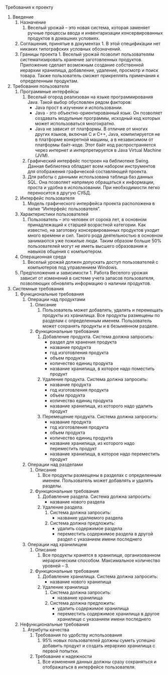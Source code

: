 Требования к проекту

1.	Введение
	1. Назначение
		1.	Веселый урожай – это новая система, которая заменяет ручные процессы ввода и инвентаризации консервированных продуктов в домашних условиях. 
	2.	 Соглашения, принятые в документах
		1.	 В этой спецификации нет никаких типографских условных обозначений.
	3.	 Границы проекта
		1.	 Веселый урожай позволит пользователям систематизировать хранение заготовленных продуктов. Приложение сделает возможным создание собственной иерархии хранилища, добавление, удаление, просмотр и поиск товара. Также пользователь сможет прикреплять примечания к определенным продуктам.
2.	Требования пользователя
	1.	Программные интерфейсы
		1.	Веселый огород реализован на языке программирования Java. Такой выбор обусловлен рядом факторов:
			- Java прост в изучении и использовании.
			- Java - это объектно-ориентированный язык. Он позволяет создавать модульные программы, исходный код которых может использоваться многократно.
			- Java не зависит от платформы. В отличие от многих других языков, включая C и C++, Java, компилируется не в платформе конкретной машины, а в независимом от платформы байт-коде. Этот байт код распространяется через интернет и интерпретируется в Java Virtual Machine (JVM).
		2.	Графический интерфейс построен на библиотеке Swing. Данная библиотека обладает всем набором инструментов для отображения графической составляющей проекта.
		3.	Для работы с данными использована таблица баз данных SQL. Она позволяет напрямую обращаться к информации, проста и удобна в использовании. При необходимости легко переносится в другую СУБД.
	2.	Интерфейс пользователя
		1.	 Модель графического интерфейса проекта расположена в папке “Интерфейс пользователя”.
	3.	Характеристики пользователей
		1.	Пользователь – это человек от сорока лет, в основном принадлежащий к старшей возрастной категории. Как известно, на заготовку консервированных продуктов уходит много времени и сил. Такого рода деятельностью в основном занимаются уже пожилые люди. Таким образом больше 50% пользователей могут не иметь высшего образования и навыков общения с компьютером. 
	4.	Операционная среда
		1.	Веселый урожай должен допускать доступ пользователей с компьютеров под управлением Windows.
	5.	 Предположения и зависимости
		1.	Работа Веселого урожая зависит от изменений в системе учета запасов пользователя, позволяющих обновлять информацию о наличии продуктов.
3.	Системные требования
	1.	Функциональные требования
		1.	Операции над продуктами
			1.	Описание
				1. Пользователь может добавлять, удалять и перемещать продукты из хранилища. Все продукты размещены по разделам с определенным именем. Пользователь может сохранять продукты и в безымянном разделе.
			2.	Функциональные требования
				1.	Добавление продукта. Система должна запросить:
					- раздел для хранения продукта
					- название продукта
					- год изготовления продукта
					- объем продукта
					- количество единиц продукта
					- название хранилища, в которое надо поместить продукт
				2.	Удаление продукта. Система должна запросить:
					- название продукта
					- год изготовления продукта
					- объем продукта
					- количество единиц продукта
					- название хранилища, из которого надо удалить продукт
				3.	Перемещение продукта. Система должна запросить:
					- название продукта
					- год изготовления продукта
					- объем продукта
					- количество единиц продукта
					- название хранилища, из которого надо переместить продукт
					- название хранилища, в которое надо переместить продукт
		2.	Операции над разделами
			1.	Описание
				1.	Все продукты размещены в разделах с определенным именем. Пользователь может добавлять и удалять разделы.
			2.	Функциональные требования
				1.	Добавление раздела. Система должна запросить:
					- название нового раздела
				1.	Удаление раздела. 
					1.	Система должна запросить:
						- название удаляемого раздела
					2.	Система должна предложить:
						- удалить содержимое раздела 
						- переместить содержимое раздела в другой раздел с указанием имени последнего
		3.	Операции над хранилищем
			1.	Описание
				1.	Все продукты хранятся в хранилище, организованном иерархическим способом. Максимальное количество уровней – 3. 
			2.	Функциональные требования
				1.	Добавление хранилища. Система должна запросить:
					- название нового хранилища
				2.	Удаление хранилища
					1.	Система должна запросить:
						- название хранилища
					2.	Система должна предложить:
						- удалить содержимое хранилища
						- переместить содержимое хранилища в другое хранилище с указанием имени последнего
	2.	Нефункциональные требования
		1.	Атрибуты качества
			1.	Требования по удобству использования
				1.	95% новых пользователей должны суметь успешно добавить продукт и создать иерархию хранилища с первой попытки.
			2.	Требование к надежности
				1.	Все изменения данных должны сразу сохраняться и отображаться в интерфейсе пользователя.

